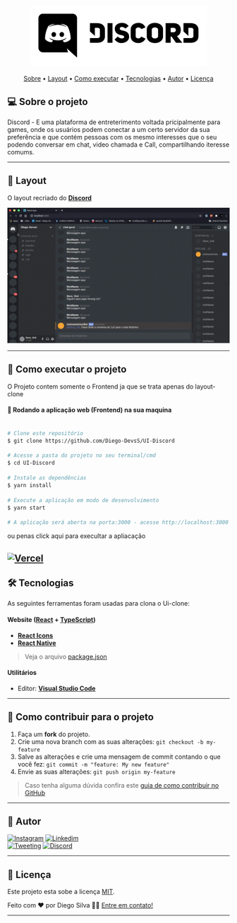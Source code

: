 <h4 align="center">
	<img width="400" src=".github/logo.png">
</h4>

<p align="center">
 <a href="#-sobre-o-projeto">Sobre</a> •
 <a href="#-layout">Layout</a> • 
 <a href="#-como-executar-o-projeto">Como executar</a> • 
 <a href="#-tecnologias">Tecnologias</a> • 
 <a href="#-autor">Autor</a> • 
 <a href="#user-content--licença">Licença</a>
</p>


## 💻 Sobre o projeto

Discord - E uma plataforma de entreterimento voltada pricipalmente para games, onde os usuários podem conectar a um certo servidor da sua preferência e que contém pessoas com os mesmo interesses que o seu podendo conversar em chat, video chamada e Call, compartilhando iteresse comums.

---

## 🎨 Layout

O layout recriado do [**Discord**](https://discord.com)

![Alt Text](.github/tamplate.gif)

---

## 🚀 Como executar o projeto

O Projeto contem somente o Frontend ja que se trata apenas do layout-clone

#### 🧭 Rodando a aplicação web (Frontend) na sua maquina

```bash

# Clone este repositório
$ git clone https://github.com/Diego-DevsS/UI-Discord

# Acesse a pasta do projeto no seu terminal/cmd
$ cd UI-Discord

# Instale as dependências
$ yarn install

# Execute a aplicação em modo de desenvolvimento
$ yarn start

# A aplicação será aberta na porta:3000 - acesse http://localhost:3000

```
ou penas click aqui para execultar a apliacação

[![Vercel](https://img.shields.io/static/v1?label=&message=VERCEL&color=black&style=for-the-badge&logo=VERCEL)](https://ui-discord.diego-devss.vercel.app/)
---

## 🛠 Tecnologias

As seguintes ferramentas foram usadas para clona o Ui-clone:

#### **Website**  ([React](https://reactjs.org/)  +  [TypeScript](https://www.typescriptlang.org/))

-   **[React Icons](https://react-icons.github.io/react-icons/)**
-   **[React Native](https://react.com____)**

> Veja o arquivo  [package.json](https://github.com/Dev-DC-Silva/UI-Discord/blob/main/package.json)


#### **Utilitários**

-   Editor:  **[Visual Studio Code](https://code.visualstudio.com/)**

---

## 💪 Como contribuir para o projeto

1. Faça um **fork** do projeto.
2. Crie uma nova branch com as suas alterações: `git checkout -b my-feature`
3. Salve as alterações e crie uma mensagem de commit contando o que você fez: `git commit -m "feature: My new feature"`
4. Envie as suas alterações: `git push origin my-feature`
> Caso tenha alguma dúvida confira este [guia de como contribuir no GitHub](./CONTRIBUTING.md)

---

## 🦸 Autor

[![Instagram](https://img.shields.io/static/v1?label=&message=Instagram&color=white&style=for-the-badge&logo=INSTAGRAM)](https://www.instagram.com/dcdevs/)
[![Linkedim](https://img.shields.io/static/v1?label=&message=Linkedinm&color=blue&style=for-the-badge&logo=LINKEDIN)](https://www.linkedin.com/in/diego-c-silva-487b171a5/)<br>
[![Tweeting](https://img.shields.io/twitter/url/http/shields.io.svg?style=social)](https://twitter.com/DiegoSi06829718)
[![Discord](https://img.shields.io/static/v1?label=&message=D❦•Devs•❦|7498&color=blue&style=-badge&logo=Discord)]()

---

## 📝 Licença

Este projeto esta sobe a licença [MIT](https://github.com/Diego-DevsS/UI-Discord/blob/main/LICENCE).

Feito com ❤️ por Diego Silva 👋🏽 [Entre em contato!](https://www.linkedin.com/in/diego-caetano-487b171a5/)

---
